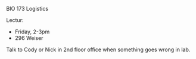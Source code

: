 BIO 173 Logistics

Lectur:
-   Friday, 2-3pm
-   296 Weiser

Talk to Cody or Nick in 2nd floor office when something goes wrong in lab.
